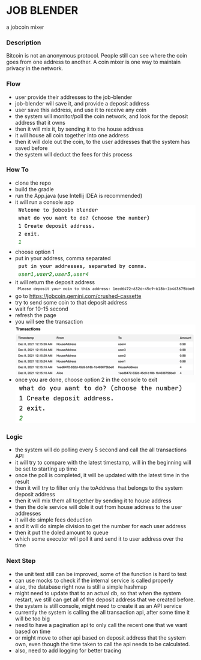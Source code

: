 JOB BLENDER
=============

a jobcoin mixer


### Description

Bitcoin is not an anonymous protocol. People still can see where the coin goes from one address to another. 
A coin mixer is one way to maintain privacy in the network.

### Flow
- user provide their addresses to the job-blender
- job-blender will save it, and provide a deposit address
- user save this address, and use it to receive any coin
- the system will monitor/poll the coin network, and look for the deposit address that it owns
- then it will mix it, by sending it to the house address
- it will house all coin together into one address
- then it will dole out the coin, to the user addresses that the system has saved before
- the system will deduct the fees for this process

### How To
- clone the repo
- build the gradle
- run the App.java (use Intellij IDEA is recommended)
- it will run a console app
![Alt text](image/option.png?raw=true "Option")
- choose option 1
- put in your address, comma separated
![Alt text](image/insert_address.png?raw=true "Input")
- it will return the deposit address
![Alt text](image/deposit_address.png?raw=true "Deposit")
- go to https://jobcoin.gemini.com/crushed-cassette
- try to send some coin to that deposit address
- wait for 10-15 second
- refresh the page
- you will see the transaction
![Alt text](image/transactions.png?raw=true "Transactions")
- once you are done, choose option 2 in the console to exit
![Alt text](image/exit.png?raw=true "Exit")

### Logic
- the system will do polling every 5 second and call the all transactions API
- it will try to compare with the latest timestamp, will in the beginning will be set to starting up time
- once the poll is completed, it will be updated with the latest time in the result
- then it will try to filter only the toAddress that belongs to the system deposit address
- then it will mix them all together by sending it to house address
- then the dole service will dole it out from house address to the user addresses
- it will do simple fees deduction
- and it will do simple division to get the number for each user address
- then it put the doled amount to queue
- which some executor will poll it and send it to user address over the time

### Next Step
- the unit test still can be improved, some of the function is hard to test
- can use mocks to check if the internal service is called properly
- also, the database right now is still a simple hashmap
- might need to update that to an actual db, so that when the system restart, we still can get all of the deposit address that we created before.
- the system is still console, might need to create it as an API service
- currently the system is calling the all transaction api, after some time it will be too big
- need to have a pagination api to only call the recent one that we want based on time
- or might move to other api based on deposit address that the system own, even though the time taken to call the api needs to be calculated.
- also, need to add logging for better tracing